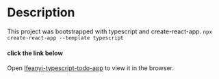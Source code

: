 # Description

This project was bootstrapped with typescript and create-react-app. `npx create-react-app --template typescript`

#### click the link below

Open [Ifeanyi-typescript-todo-app](https://ifeanyi-typescript-todo.netlify.app) to view it in the browser.







